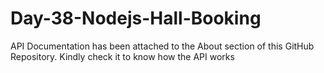 # Day-38-Nodejs-Hall-Booking
API Documentation has been attached to the About section of this GitHub Repository. Kindly check it to know how the API works
